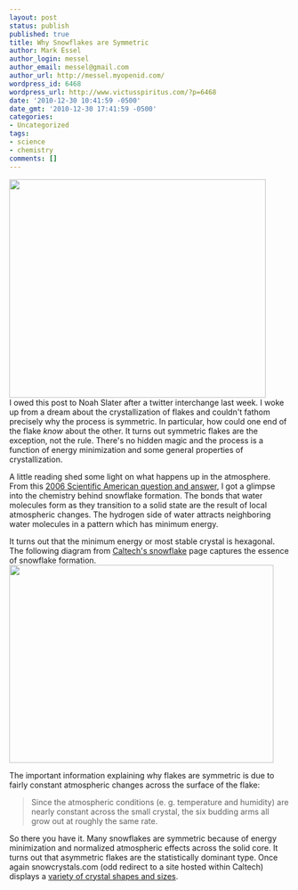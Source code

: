 ```yaml
---
layout: post
status: publish
published: true
title: Why Snowflakes are Symmetric
author: Mark Essel
author_login: messel
author_email: messel@gmail.com
author_url: http://messel.myopenid.com/
wordpress_id: 6468
wordpress_url: http://www.victusspiritus.com/?p=6468
date: '2010-12-30 10:41:59 -0500'
date_gmt: '2010-12-30 17:41:59 -0500'
categories:
- Uncategorized
tags:
- science
- chemistry
comments: []
---
```

<p><a href="{{ site.url }}/assets/2010/12/snowflake.jpg"><img src="{{ site.url }}/assets/2010/12/snowflake.jpg" alt="" title="snowflake" width="461" height="392" class="aligncenter size-full wp-image-6474" /></a><br />
I owed this post to Noah Slater after a twitter interchange last week. I woke up from a dream about the crystallization of flakes and couldn't fathom precisely why the process is symmetric. In particular, how could one end of the flake <em>know</em> about the other. It turns out symmetric flakes are the exception, not the rule. There's no hidden magic and the process is a function of energy minimization and some general properties of crystallization.</p>
<p>A little reading shed some light on what happens up in the atmosphere. From this <a href="http://www.scientificamerican.com/article.cfm?id=why-are-snowflakes-symmet">2006 Scientific American question and answer</a>, I got a glimpse into the chemistry behind snowflake formation. The bonds that water molecules form as they transition to a solid state are the result of local atmospheric changes. The hydrogen side of water attracts neighboring water molecules in a pattern which has minimum energy.</p>
<p>It turns out that the minimum energy or most stable crystal is hexagonal. The following diagram from <a href="http://www.its.caltech.edu/~atomic/snowcrystals/faqs/conjecture.jpg">Caltech's snowflake</a> page captures the essence of snowflake formation.<br />
<a href="{{ site.url }}/assets/2010/12/snowflake_crystallization.jpg"><img class="aligncenter size-full wp-image-6469" title="snowflake_crystallization" src="{{ site.url }}/assets/2010/12/snowflake_crystallization.jpg" alt="" width="475" height="355" /></a></p>
<p>The important information explaining why flakes are symmetric is due to fairly constant atmospheric changes across the surface of the flake:</p>
<blockquote><p>
Since the atmospheric conditions (e. g. temperature and humidity) are nearly constant across the small crystal, the six budding arms all grow out at roughly the same rate.
</p></blockquote>
<p>So there you have it. Many snowflakes are symmetric because of energy minimization and normalized atmospheric effects across the solid core. It turns out that asymmetric flakes are the statistically dominant type. Once again snowcrystals.com (odd redirect to a site hosted within Caltech) displays a <a href="http://www.its.caltech.edu/~atomic/snowcrystals/class/class.htm">variety of crystal shapes and sizes</a>.</p>
